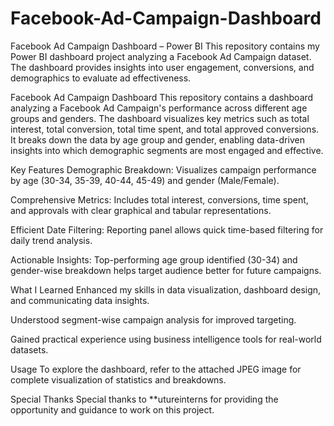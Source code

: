# Facebook-Ad-Campaign-Dashboard
Facebook Ad Campaign Dashboard – Power BI  This repository contains my Power BI dashboard project analyzing a Facebook Ad Campaign dataset. The dashboard provides insights into user engagement, conversions, and demographics to evaluate ad effectiveness.

Facebook Ad Campaign Dashboard
This repository contains a dashboard analyzing a Facebook Ad Campaign's performance across different age groups and genders. The dashboard visualizes key metrics such as total interest, total conversion, total time spent, and total approved conversions. It breaks down the data by age group and gender, enabling data-driven insights into which demographic segments are most engaged and effective.

Key Features
Demographic Breakdown: Visualizes campaign performance by age (30-34, 35-39, 40-44, 45-49) and gender (Male/Female).

Comprehensive Metrics: Includes total interest, conversions, time spent, and approvals with clear graphical and tabular representations.

Efficient Date Filtering: Reporting panel allows quick time-based filtering for daily trend analysis.

Actionable Insights: Top-performing age group identified (30-34) and gender-wise breakdown helps target audience better for future campaigns.

What I Learned
Enhanced my skills in data visualization, dashboard design, and communicating data insights.

Understood segment-wise campaign analysis for improved targeting.

Gained practical experience using business intelligence tools for real-world datasets.

Usage
To explore the dashboard, refer to the attached JPEG image for complete visualization of statistics and breakdowns.

Special Thanks
Special thanks to **utureinterns for providing the opportunity and guidance to work on this project.
